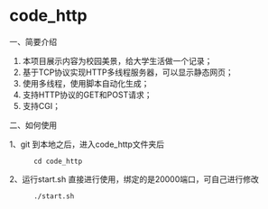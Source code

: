 # code_http
一、简要介绍
1. 本项目展示内容为校园美景，给大学生活做一个记录；
2. 基于TCP协议实现HTTP多线程服务器，可以显示静态网页；
3. 使用多线程，使用脚本自动化生成；
4. 支持HTTP协议的GET和POST请求；
5. 支持CGI；


二、如何使用

1、git 到本地之后，进入code_http文件夹后

          cd code_http
          
          
2、运行start.sh 直接进行使用，绑定的是20000端口，可自己进行修改

          ./start.sh

